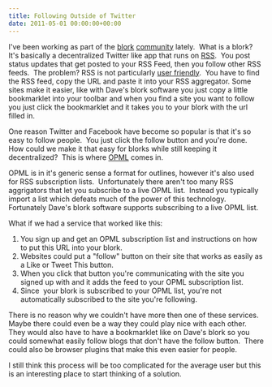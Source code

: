 ```yaml
---
title: Following Outside of Twitter
date: 2011-05-01 00:00:00+00:00
---
```


I've been working as part of the [blork](http://scripting.com/stories/2011/04/05/gettingStartedWithBlork.html) [community](https://groups.google.com/group/ec2-for-poets) lately.  What is a blork?  It's basically a decentralized Twitter like app that runs on [RSS](http://cyber.law.harvard.edu/rss/rss.html#whatIsRss).  You post status updates that get posted to your RSS Feed, then you follow other RSS feeds.  The problem? RSS is not particularly [user friendly](http://techcrunch.com/2010/09/13/rss-is-not-not-not-not-not-dead/).  You have to find the RSS feed, copy the URL and paste it into your RSS aggregator. Some sites make it easier, like with Dave's blork software you just copy a little bookmarklet into your toolbar and when you find a site you want to follow you just click the bookmarklet and it takes you to your blork with the url filled in.

One reason Twitter and Facebook have become so popular is that it's so easy to follow people.  You just click the follow button and you're done.  How could we make it that easy for blorks while still keeping it decentralized?  This is where [OPML](http://www.opml.org/spec2#subscriptionLists) comes in.

OPML is in it's generic sense a format for outlines, however it's also used for RSS subscription lists.  Unfortunately there aren't too many RSS aggrigators that let you subscribe to a live OPML list.  Instead you typically import a list which defeats much of the power of this technology.  Fortunately Dave's blork software supports subscribing to a live OPML list.

What if we had a service that worked like this:

1. You sign up and get an OPML subscription list and instructions on how to put this URL into your blork.
2. Websites could put a "follow" button on their site that works as easily as a Like or Tweet This button.
3. When you click that button you're communicating with the site you signed up with and it adds the feed to your OPML subscription list.
4. Since  your blork is subscribed to your OPML list, you're not automatically subscribed to the site you're following.

There is no reason why we couldn't have more then one of these services.  Maybe there could even be a way they could play nice with each other.  They would also have to have a bookmarklet like on Dave's blork so you could somewhat easily follow blogs that don't have the follow button.  There could also be browser plugins that make this even easier for people.

I still think this process will be too complicated for the average user but this is an interesting place to start thinking of a solution.

